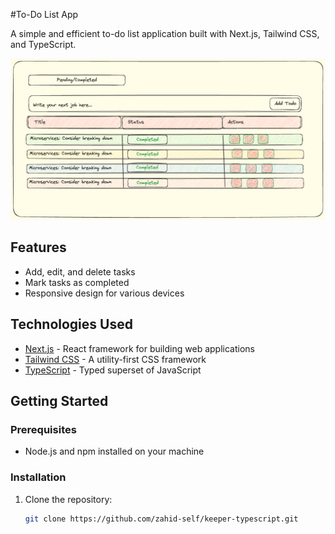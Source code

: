 #To-Do List App

A simple and efficient to-do list application built with Next.js, Tailwind CSS, and TypeScript.

![keeper](./public/keeper_wireframe.png)

## Features

- Add, edit, and delete tasks
- Mark tasks as completed
- Responsive design for various devices

## Technologies Used

- [Next.js](https://nextjs.org/) - React framework for building web applications
- [Tailwind CSS](https://tailwindcss.com/) - A utility-first CSS framework
- [TypeScript](https://www.typescriptlang.org/) - Typed superset of JavaScript

## Getting Started

### Prerequisites

- Node.js and npm installed on your machine

### Installation

1. Clone the repository:

   ```bash
   git clone https://github.com/zahid-self/keeper-typescript.git
   
   ```
